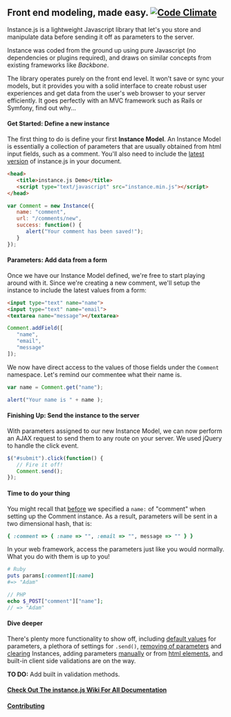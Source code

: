 ## Front end modeling, made easy. [![Code Climate](https://codeclimate.com/github/adammcarth/instance.js.png)](https://codeclimate.com/github/adammcarth/instance.js)

Instance.js is a lightweight Javascript library that let's you store and manipulate data before sending it off as parameters to the server.

Instance was coded from the ground up using pure Javascript (no dependencies or plugins required), and draws on similar concepts from existing frameworks like *Backbone*.

The library operates purely on the front end level. It won't save or sync your models, but it provides you with a solid interface to create robust user experiences and get data from the user's web browser to your server efficiently. It goes perfectly with an MVC framework such as Rails or Symfony, find out why...

#### Get Started: Define a new instance

The first thing to do is define your first **Instance Model**. An Instance Model is essentially a collection of parameters that are usually obtained from html input fields, such as a comment. You'll also need to include the [latest version](https://github.com/adammcarth/instance.js/tree/master/latest_version) of instance.js in your document.

```html
<head>
   <title>instance.js Demo</title>
   <script type="text/javascript" src="instance.min.js"></script>
</head>
```

```javascript
var Comment = new Instance({
   name: "comment",
   url: "/comments/new",
   success: function() {
      alert("Your comment has been saved!");
   }
});
```
#### Parameters: Add data from a form

Once we have our Instance Model defined, we're free to start playing around with it. Since we're creating a new comment, we'll setup the instance to include the latest values from a form:

```html
<input type="text" name="name">
<input type="text" name="email">
<textarea name="message"></textarea>
```

```javascript
Comment.addField([
   "name",
   "email",
   "message"
]);
```

We now have direct access to the values of those fields under the `Comment` namespace. Let's remind our commentee what their name is.

```javascript
var name = Comment.get("name");

alert("Your name is " + name );
```

#### Finishing Up: Send the instance to the server

With parameters assigned to our new Instance Model, we can now perform an AJAX request to send them to any route on your server. We used jQuery to handle the click event.

```javascript
$("#submit").click(function() {
   // Fire it off!
   Comment.send();
});
```

#### Time to do your thing

You might recall that [before](#get-started-define-a-new-instance) we specified a `name:` of "comment" when setting up the Comment instance. As a result, parameters will be sent in a two dimensional hash, that is:

```ruby
{ :comment => { :name => "", :email => "", message => "" } }
```

In your web framework, access the parameters just like you would normally. What you do with them is up to you!

```ruby
# Ruby
puts params[:comment][:name]
#=> "Adam"
```

```php
// PHP
echo $_POST["comment"]["name"];
// => "Adam"
```

#### Dive deeper

There's plenty more functionality to show off, including [default values](https://github.com/adammcarth/instance.js/wiki/Setup-Guide#settings) for parameters, a plethora of settings for `.send()`, [removing of parameters](https://github.com/adammcarth/instance.js/wiki/Remove-Parameters) and [clearing](https://github.com/adammcarth/instance.js/wiki/Reset-Instances) Instances, adding parameters [manually](https://github.com/adammcarth/instance.js/wiki/Add-Parameters#add-attributes-) or from [html elements](https://github.com/adammcarth/instance.js/wiki/Add-Parameters#addelement), and built-in client side validations are on the way.

**TO DO:** Add built in validation methods.

#### [Check Out The instance.js Wiki For All Documentation](https://github.com/adammcarth/instance.js/wiki "See Full Documentation")
#### [Contributing](https://github.com/adammcarth/instance.js/wiki/Contributing)
